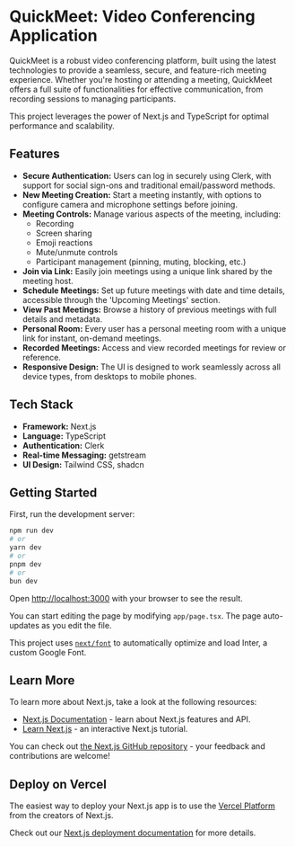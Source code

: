 # QuickMeet: Video Conferencing Application

QuickMeet is a robust video conferencing platform, built using the latest technologies to provide a seamless, secure, and feature-rich meeting experience. Whether you're hosting or attending a meeting, QuickMeet offers a full suite of functionalities for effective communication, from recording sessions to managing participants.

This project leverages the power of Next.js and TypeScript for optimal performance and scalability.

## Features

- **Secure Authentication:** Users can log in securely using Clerk, with support for social sign-ons and traditional email/password methods.
- **New Meeting Creation:** Start a meeting instantly, with options to configure camera and microphone settings before joining.
- **Meeting Controls:** Manage various aspects of the meeting, including:
  - Recording
  - Screen sharing
  - Emoji reactions
  - Mute/unmute controls
  - Participant management (pinning, muting, blocking, etc.)
- **Join via Link:** Easily join meetings using a unique link shared by the meeting host.
- **Schedule Meetings:** Set up future meetings with date and time details, accessible through the 'Upcoming Meetings' section.
- **View Past Meetings:** Browse a history of previous meetings with full details and metadata.
- **Personal Room:** Every user has a personal meeting room with a unique link for instant, on-demand meetings.
- **Recorded Meetings:** Access and view recorded meetings for review or reference.
- **Responsive Design:** The UI is designed to work seamlessly across all device types, from desktops to mobile phones.

## Tech Stack

- **Framework:** Next.js
- **Language:** TypeScript
- **Authentication:** Clerk
- **Real-time Messaging:** getstream
- **UI Design:** Tailwind CSS, shadcn

## Getting Started

First, run the development server:

```bash
npm run dev
# or
yarn dev
# or
pnpm dev
# or
bun dev
```

Open [http://localhost:3000](http://localhost:3000) with your browser to see the result.

You can start editing the page by modifying `app/page.tsx`. The page auto-updates as you edit the file.

This project uses [`next/font`](https://nextjs.org/docs/basic-features/font-optimization) to automatically optimize and load Inter, a custom Google Font.

## Learn More

To learn more about Next.js, take a look at the following resources:

- [Next.js Documentation](https://nextjs.org/docs) - learn about Next.js features and API.
- [Learn Next.js](https://nextjs.org/learn) - an interactive Next.js tutorial.

You can check out [the Next.js GitHub repository](https://github.com/vercel/next.js/) - your feedback and contributions are welcome!

## Deploy on Vercel

The easiest way to deploy your Next.js app is to use the [Vercel Platform](https://vercel.com/new?utm_medium=default-template&filter=next.js&utm_source=create-next-app&utm_campaign=create-next-app-readme) from the creators of Next.js.

Check out our [Next.js deployment documentation](https://nextjs.org/docs/deployment) for more details.
